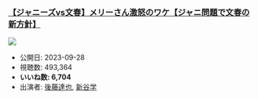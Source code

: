 ### [【ジャニーズvs文春】メリーさん激怒のワケ【ジャニ問題で文春の新方針】](https://www.youtube.com/watch?v=nj1VjQBPuog)
[![](https://img.youtube.com/vi/nj1VjQBPuog/hqdefault.jpg)](https://www.youtube.com/watch?v=nj1VjQBPuog)
-   公開日: 2023-09-28
-   視聴数: 493,364
-   **いいね数: 6,704**
-   出演者: [後藤達也](/rehacq_fan/people/後藤達也 "wikilink"), [新谷学](/rehacq_fan/people/新谷学 "wikilink")
